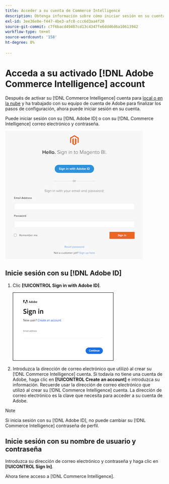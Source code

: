 ```yaml
---
title: Acceder a su cuenta de Commerce Intelligence
description: Obtenga información sobre cómo iniciar sesión en su cuenta de Commerce Intelligence.
exl-id: 3ee36e0e-f447-4be3-afc8-ccc6d3aa4f20
source-git-commit: c7f6bacd49487cd13c4347fe6dd46d6a10613942
workflow-type: tm+mt
source-wordcount: '158'
ht-degree: 0%

---
```


# Acceda a su activado [!DNL Adobe Commerce Intelligence] account

Después de activar su [!DNL Commerce Intelligence] cuenta para [local o en la nube](../getting-started/onpremise-activation.md) y ha trabajado con su equipo de cuenta de Adobe para finalizar los pasos de configuración, ahora puede iniciar sesión en su cuenta.

Puede iniciar sesión con su [!DNL Adobe ID] o con su [!DNL Commerce Intelligence] correo electrónico y contraseña.

![inicio de sesión](../assets/sign-in.png)

## Inicie sesión con su [!DNL Adobe ID]

1. Clic **[!UICONTROL Sign in with Adobe ID]**.

   ![sign-in-adobe](../assets/sign-in-adobe.png)

1. Introduzca la dirección de correo electrónico que utilizó al crear su [!DNL Commerce Intelligence] cuenta. Si todavía no tiene una cuenta de Adobe, haga clic en **[!UICONTROL Create an account]** e introduzca su información. Recuerde usar la dirección de correo electrónico que utilizó al crear su [!DNL Commerce Intelligence] cuenta. La dirección de correo electrónico es la clave que necesita para acceder a su cuenta de Adobe.

>[!NOTE]
>
>Si inicia sesión con su [!DNL Adobe ID], no puede cambiar su [!DNL Commerce Intelligence] contraseña de perfil.

## Inicie sesión con su nombre de usuario y contraseña

Introduzca su dirección de correo electrónico y contraseña y haga clic en **[!UICONTROL Sign In]**.

Ahora tiene acceso a [!DNL Commerce Intelligence].
